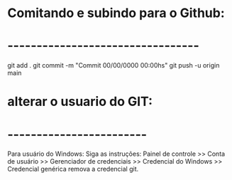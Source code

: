 
# Comitando e subindo para o Github:
# ---------------------------------
git add .
git commit -m "Commit 00/00/0000 00:00hs"
git push -u origin main


# alterar o usuario do GIT:
# ------------------------
Para usuário do Windows:
Siga as instruções:
Painel de controle >> Conta de usuário >> Gerenciador de credenciais >> Credencial do Windows >> Credencial genérica
remova a credencial git. 